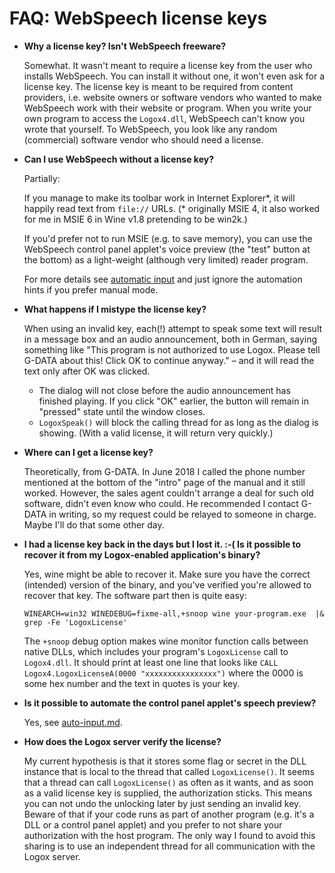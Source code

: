﻿
FAQ: WebSpeech license keys
===========================


* __Why a license key? Isn't WebSpeech freeware?__

  Somewhat. It wasn't meant to require a license key from the user who
  installs WebSpeech. You can install it without one, it won't even ask
  for a license key. The license key is meant to be required from
  content providers, i.e. website owners or software vendors
  who wanted to make WebSpeech work with their website or program.
  When you write your own program to access the `Logox4.dll`,
  WebSpeech can't know you wrote that yourself. To WebSpeech, you look
  like any random (commercial) software vendor who should need a license.


* __Can I use WebSpeech without a license key?__

  Partially:

  If you manage to make its toolbar work in Internet Explorer*,
  it will happily read text from `file://` URLs.
  (* originally MSIE 4, it also worked for me
  in MSIE 6 in Wine v1.8 pretending to be win2k.)

  If you'd prefer not to run MSIE (e.g. to save memory),
  you can use the WebSpeech control panel applet's voice preview
  (the "test" button at the bottom) as a light-weight (although very limited)
  reader program.

  For more details see [automatic input](auto-input.md)
  and just ignore the automation hints if you prefer manual mode.


* __What happens if I mistype the license key?__

  When using an invalid key, each(!) attempt to speak some text will
  result in a message box and an audio announcement, both in German,
  saying something like "This program is not authorized to use Logox.
  Please tell G-DATA about this! Click OK to continue anyway." – and
  it will read the text only after OK was clicked.

  * The dialog will not close before the audio announcement has finished
    playing. If you click "OK" earlier, the button will remain in "pressed"
    state until the window closes.
  * `LogoxSpeak()` will block the calling thread for as long as the dialog
    is showing. (With a valid license, it will return very quickly.)


* __Where can I get a license key?__

  Theoretically, from G-DATA. In June 2018 I called the phone number
  mentioned at the bottom of the "intro" page of the manual and it
  still worked. However, the sales agent couldn't arrange a deal for
  such old software, didn't even know who could. He recommended I
  contact G-DATA in writing, so my request could be relayed to someone
  in charge. Maybe I'll do that some other day.


* __I had a license key back in the days but I lost it. :-(
  Is it possible to recover it from my Logox-enabled application's binary?__

  Yes, wine might be able to recover it.
  Make sure you have the correct (intended) version of the binary,
  and you've verified you're allowed to recover that key.
  The software part then is quite easy:

  `WINEARCH=win32 WINEDEBUG=fixme-all,+snoop wine your-program.exe  |& grep -Fe 'LogoxLicense'`

  The `+snoop` debug option makes wine monitor function calls between native
  DLLs, which includes your program's `LogoxLicense` call to `Logox4.dll`.
  It should print at least one line that looks like
  `CALL Logox4.LogoxLicenseA(0000 "xxxxxxxxxxxxxxxx")`
  where the 0000 is some hex number and the text in quotes is your key.


* __Is it possible to automate the control panel applet's speech preview?__

  Yes, see [auto-input.md](auto-input.md).


* __How does the Logox server verify the license?__

  My current hypothesis is that it stores some flag or secret in the DLL
  instance that is local to the thread that called `LogoxLicense()`.
  It seems that a thread can call `LogoxLicense()` as often as it wants,
  and as soon as a valid license key is supplied, the authorization sticks.
  This means you can not undo the unlocking later by just sending an invalid
  key. Beware of that if your code runs as part of another program (e.g.
  it's a DLL or a control panel applet) and you prefer to not share your
  authorization with the host program.
  The only way I found to avoid this sharing is to use an independent
  thread for all communication with the Logox server.





